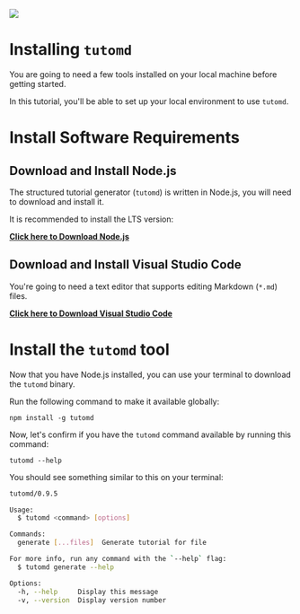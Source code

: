 ![](search:nodejs)

# Installing `tutomd`

You are going to need a few tools installed on your local machine before getting started.

In this tutorial, you'll be able to set up your local environment to use `tutomd`.

# Install Software Requirements

## Download and Install Node.js

The structured tutorial generator (`tutomd`) is written in Node.js, you will need to download and install it.

It is recommended to install the LTS version:

**[Click here to Download Node.js](https://nodejs.org/en/download/)**

## Download and Install Visual Studio Code

You're going to need a text editor that supports editing Markdown (`*.md`) files.

**[Click here to Download Visual Studio Code](https://code.visualstudio.com/download)**

# Install the `tutomd` tool

Now that you have Node.js installed, you can use your terminal to download the `tutomd` binary.

Run the following command to make it available globally:

```
npm install -g tutomd
```

Now, let's confirm if you have the `tutomd` command available by running this command:

```
tutomd --help
```

You should see something similar to this on your terminal:

```bash
tutomd/0.9.5

Usage:
  $ tutomd <command> [options]

Commands:
  generate [...files]  Generate tutorial for file

For more info, run any command with the `--help` flag:
  $ tutomd generate --help

Options:
  -h, --help     Display this message
  -v, --version  Display version number
```